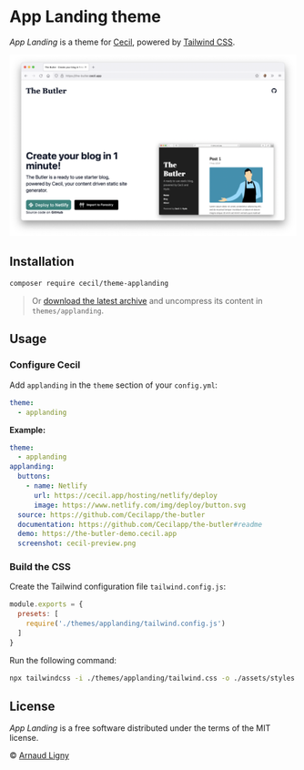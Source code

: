 # App Landing theme

_App Landing_ is a theme for [Cecil](https://cecil.app), powered by [Tailwind CSS](https://tailwindcss.com).

![Demo screenshot](docs/screenshot.png)

## Installation

```bash
composer require cecil/theme-applanding
```

> Or [download the latest archive](https://github.com/Cecilapp/theme-applanding/releases/latest/) and uncompress its content in `themes/applanding`.

## Usage

### Configure Cecil

Add `applanding` in the `theme` section of your `config.yml`:

```yaml
theme:
  - applanding
```

**Example:**

```yaml
theme:
  - applanding
applanding:
  buttons:
    - name: Netlify
      url: https://cecil.app/hosting/netlify/deploy
      image: https://www.netlify.com/img/deploy/button.svg
  source: https://github.com/Cecilapp/the-butler
  documentation: https://github.com/Cecilapp/the-butler#readme
  demo: https://the-butler-demo.cecil.app
  screenshot: cecil-preview.png
```

### Build the CSS

Create the Tailwind configuration file `tailwind.config.js`:

```javascript
module.exports = {
  presets: [
    require('./themes/applanding/tailwind.config.js')
  ]
}
```

Run the following command:

```bash
npx tailwindcss -i ./themes/applanding/tailwind.css -o ./assets/styles.css
```

## License

 _App Landing_ is a free software distributed under the terms of the MIT license.

© [Arnaud Ligny](https://arnaudligny.fr)
